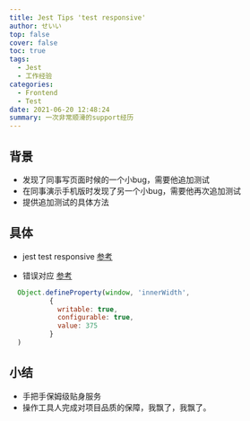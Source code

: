 ```yaml
---
title: Jest Tips 'test responsive'
author: せいい
top: false
cover: false
toc: true
tags:
  - Jest
  - 工作经验
categories:
  - Frontend
  - Test
date: 2021-06-20 12:48:24
summary: 一次非常顺滑的support经历
---
```


## 背景
* 发现了同事写页面时候的一个小bug，需要他追加测试
* 在同事演示手机版时发现了另一个小bug，需要他再次追加测试
* 提供追加测试的具体方法


## 具体
* jest test responsive [参考](https://medium.com/@akilanoop/make-the-best-out-of-unit-testing-with-jest-and-react-testing-library-99f361c2ce0f)
  
* 错误对应 [参考](https://stackoverflow.com/questions/46221210/jest-enzyme-how-to-test-at-different-viewports/59307258#59307258)

```javascript
  Object.defineProperty(window, 'innerWidth', 
          {
            writable: true, 
            configurable: true, 
            value: 375
          }
  )
```

## 小结
* 手把手保姆级贴身服务
* 操作工具人完成对项目品质的保障，我飘了，我飘了。